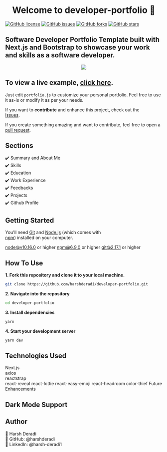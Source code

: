 <h1 align="center">Welcome to developer-portfolio 👋</h1>
<a href="https://github.com/harshderadi/developer-portfolio/blob/main/LICENSE"><img alt="GitHub license" src="https://img.shields.io/github/license/harshderadi/developer-portfolio"></a> <a href="https://github.com/harshderadi/developer-portfolio/issues"><img alt="GitHub issues" src="https://img.shields.io/github/issues/harshderadi/developer-portfolio"></a> <a href="https://github.com/harshderadi/developer-portfolio/network"><img alt="GitHub forks" src="https://img.shields.io/github/forks/harshderadi/developer-portfolio"></a> <a href="https://github.com/harshderadi/developer-portfolio/stargazers"><img alt="GitHub stars" src="https://img.shields.io/github/stars/harshderadi/developer-portfolio"></a>

## Software Developer Portfolio Template built with Next.js and Bootstrap to showcase your work and skills as a software developer.

<p align="center">
  <kbd>
    <img src="https://github.com/harshderadi/developer-portfolio/blob/master/picture.PNG"></img>
  </kbd>
</p>

## To view a live example, **[click here](https://developer-portfolio-harshderadi.vercel.app/)**.

Just edit `portfolio.js` to customize your personal portfolio. Feel free to use it as-is or modify it as per your needs.

If you want to **contribute** and enhance this project, check out the  
[Issues](https://github.com/harshderadi/developer-portfolio/issues).  

If you create something amazing and want to contribute, feel free to open a  
[pull request](https://github.com/harshderadi/developer-portfolio/pulls).

## Sections

✔️ Summary and About Me  
✔️ Skills  
✔️ Education  
✔️ Work Experience  
✔️ Feedbacks  
✔️ Projects  
✔️ Github Profile  

## Getting Started

You'll need [Git](https://git-scm.com) and [Node.js](https://nodejs.org/en/download/) (which comes with  
[npm](http://npmjs.com)) installed on your computer.  

node@v10.16.0 or higher
npm@6.9.0 or higher
git@2.17.1 or higher


## How To Use

**1. Fork this repository and clone it to your local machine.**

   ```bash
   git clone https://github.com/harshderadi/developer-portfolio.git
   ```
**2. Navigate into the repository**

```bash
cd developer-portfolio
```
**3. Install dependencies**

```bash
yarn
```

**4. Start your development server**

```bash
yarn dev
```


## Technologies Used
Next.js  
axios  
reactstrap  
react-reveal 
react-lottie
react-easy-emoji
react-headroom
color-thief
Future Enhancements

## Dark Mode Support

## Author
👤 Harsh Deradi  
🔗 GitHub: @harshderadi  
🔗 LinkedIn: @harsh-deradi1  
